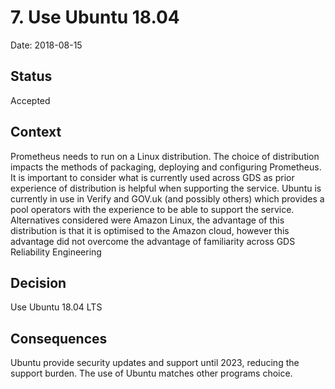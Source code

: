 # 7. Use Ubuntu 18.04

Date: 2018-08-15

## Status

Accepted

## Context

Prometheus needs to run on a Linux distribution. The choice of distribution impacts the methods of packaging, deploying and configuring Prometheus. It is important to consider what is currently used across GDS as prior experience of distribution is helpful when supporting the service. Ubuntu is currently in use in Verify and GOV.uk (and possibly others) which provides a pool operators with the experience to be able to support the service.
Alternatives considered were Amazon Linux, the advantage of this distribution is that it is optimised to the Amazon cloud, however this advantage did not overcome the advantage of familiarity across GDS Reliability Engineering 

## Decision

Use Ubuntu 18.04 LTS

## Consequences

Ubuntu provide security updates and support until 2023, reducing the support burden. The use of Ubuntu matches other programs choice.
